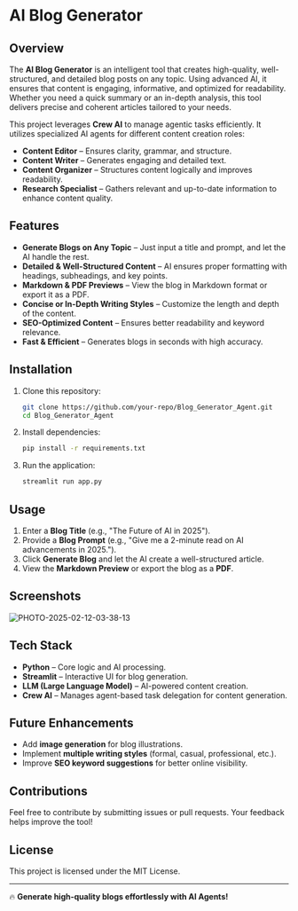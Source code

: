 # AI Blog Generator

## Overview
The **AI Blog Generator** is an intelligent tool that creates high-quality, well-structured, and detailed blog posts on any topic. Using advanced AI, it ensures that content is engaging, informative, and optimized for readability. Whether you need a quick summary or an in-depth analysis, this tool delivers precise and coherent articles tailored to your needs.

This project leverages **Crew AI** to manage agentic tasks efficiently. It utilizes specialized AI agents for different content creation roles:
- **Content Editor** – Ensures clarity, grammar, and structure.
- **Content Writer** – Generates engaging and detailed text.
- **Content Organizer** – Structures content logically and improves readability.
- **Research Specialist** – Gathers relevant and up-to-date information to enhance content quality.

## Features
- **Generate Blogs on Any Topic** – Just input a title and prompt, and let the AI handle the rest.
- **Detailed & Well-Structured Content** – AI ensures proper formatting with headings, subheadings, and key points.
- **Markdown & PDF Previews** – View the blog in Markdown format or export it as a PDF.
- **Concise or In-Depth Writing Styles** – Customize the length and depth of the content.
- **SEO-Optimized Content** – Ensures better readability and keyword relevance.
- **Fast & Efficient** – Generates blogs in seconds with high accuracy.

## Installation
1. Clone this repository:
   ```sh
   git clone https://github.com/your-repo/Blog_Generator_Agent.git
   cd Blog_Generator_Agent
   ```
2. Install dependencies:
   ```sh
   pip install -r requirements.txt
   ```
3. Run the application:
   ```sh
   streamlit run app.py
   ```

## Usage
1. Enter a **Blog Title** (e.g., "The Future of AI in 2025").
2. Provide a **Blog Prompt** (e.g., "Give me a 2-minute read on AI advancements in 2025.").
3. Click **Generate Blog** and let the AI create a well-structured article.
4. View the **Markdown Preview** or export the blog as a **PDF**.

## Screenshots
![PHOTO-2025-02-12-03-38-13](https://github.com/user-attachments/assets/6fc97617-d1a6-4d67-8e88-e73069dac931)


## Tech Stack
- **Python** – Core logic and AI processing.
- **Streamlit** – Interactive UI for blog generation.
- **LLM (Large Language Model)** – AI-powered content creation.
- **Crew AI** – Manages agent-based task delegation for content generation.

## Future Enhancements
- Add **image generation** for blog illustrations.
- Implement **multiple writing styles** (formal, casual, professional, etc.).
- Improve **SEO keyword suggestions** for better online visibility.

## Contributions
Feel free to contribute by submitting issues or pull requests. Your feedback helps improve the tool!

## License
This project is licensed under the MIT License.

---
🔥 **Generate high-quality blogs effortlessly with AI Agents!**



